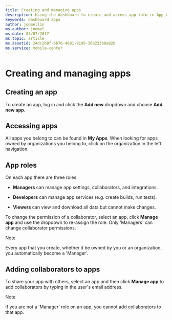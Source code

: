 ```yaml
---
title: Creating and managing apps
description: Using the dashboard to create and access app info in App Center.
keywords: dashboard apps
author: joemellin
ms.author: joemel
ms.date: 04/07/2017
ms.topic: article
ms.assetid: 24dc2b8f-6b76-4881-9195-368233b8a820
ms.service: mobile-center
---
```


# Creating and managing apps

## Creating an app

To create an app, log in and click the **Add new** dropdown and choose **Add new app**.

## Accessing apps

All apps you belong to can be found in **My Apps**. When looking for apps owned by organizations you belong to, click on the organization in the left navigation.

## App roles

On each app there are three roles:

* **Managers** can manage app settings, collaborators, and integrations.

* **Developers** can manage app services (e.g. create builds, run tests).

* **Viewers** can view and download all data but cannot make changes.

To change the permission of a collaborator, select an app, click **Manage app** and use the dropdown to re-assign the role. Only 'Managers' can change collaborator permissions.

> [!NOTE]
> Every app that you create, whether it be owned by you or an organization, you automatically become a 'Manager'.

## Adding collaborators to apps

To share your app with others, select an app and then click **Manage app** to add collaborators by typing in the user's email address.

> [!NOTE]
> If you are not a 'Manager' role on an app, you cannot add collaborators to that app.
